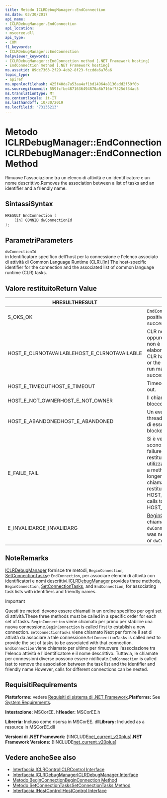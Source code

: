 ```yaml
---
title: Metodo ICLRDebugManager::EndConnection
ms.date: 03/30/2017
api_name:
- ICLRDebugManager.EndConnection
api_location:
- mscoree.dll
api_type:
- COM
f1_keywords:
- ICLRDebugManager::EndConnection
helpviewer_keywords:
- ICLRDebugManager::EndConnection method [.NET Framework hosting]
- EndConnection method [.NET Framework hosting]
ms.assetid: 89dc7363-2f29-4eb2-8f23-fccdda6a76a6
topic_type:
- apiref
ms.openlocfilehash: 425f40da7a53aa4af1bd14964a8136add2f59f0b
ms.sourcegitcommit: 559fcfbe4871636494870a8b716bf7325df34ac5
ms.translationtype: MT
ms.contentlocale: it-IT
ms.lasthandoff: 10/30/2019
ms.locfileid: "73135213"
---
```

# <a name="iclrdebugmanagerendconnection-method"></a><span data-ttu-id="23b9a-102">Metodo ICLRDebugManager::EndConnection</span><span class="sxs-lookup"><span data-stu-id="23b9a-102">ICLRDebugManager::EndConnection Method</span></span>
<span data-ttu-id="23b9a-103">Rimuove l'associazione tra un elenco di attività e un identificatore e un nome descrittivo.</span><span class="sxs-lookup"><span data-stu-id="23b9a-103">Removes the association between a list of tasks and an identifier and a friendly name.</span></span>  
  
## <a name="syntax"></a><span data-ttu-id="23b9a-104">Sintassi</span><span class="sxs-lookup"><span data-stu-id="23b9a-104">Syntax</span></span>  
  
```cpp  
HRESULT EndConnection (  
    [in] CONNID dwConnectionId  
);  
```  
  
## <a name="parameters"></a><span data-ttu-id="23b9a-105">Parametri</span><span class="sxs-lookup"><span data-stu-id="23b9a-105">Parameters</span></span>  
 `dwConnectionId`  
 <span data-ttu-id="23b9a-106">in Identificatore specifico dell'host per la connessione e l'elenco associato di attività di Common Language Runtime (CLR).</span><span class="sxs-lookup"><span data-stu-id="23b9a-106">[in] The host-specific identifier for the connection and the associated list of common language runtime (CLR) tasks.</span></span>  
  
## <a name="return-value"></a><span data-ttu-id="23b9a-107">Valore restituito</span><span class="sxs-lookup"><span data-stu-id="23b9a-107">Return Value</span></span>  
  
|<span data-ttu-id="23b9a-108">HRESULT</span><span class="sxs-lookup"><span data-stu-id="23b9a-108">HRESULT</span></span>|<span data-ttu-id="23b9a-109">Descrizione</span><span class="sxs-lookup"><span data-stu-id="23b9a-109">Description</span></span>|  
|-------------|-----------------|  
|<span data-ttu-id="23b9a-110">S_OK</span><span class="sxs-lookup"><span data-stu-id="23b9a-110">S_OK</span></span>|<span data-ttu-id="23b9a-111">`EndConnection` ha restituito un esito positivo.</span><span class="sxs-lookup"><span data-stu-id="23b9a-111">`EndConnection` returned successfully.</span></span>|  
|<span data-ttu-id="23b9a-112">HOST_E_CLRNOTAVAILABLE</span><span class="sxs-lookup"><span data-stu-id="23b9a-112">HOST_E_CLRNOTAVAILABLE</span></span>|<span data-ttu-id="23b9a-113">CLR non è stato caricato in un processo oppure CLR si trova in uno stato in cui non è possibile eseguire codice gestito o elaborare la chiamata correttamente.</span><span class="sxs-lookup"><span data-stu-id="23b9a-113">The CLR has not been loaded into a process, or the CLR is in a state in which it cannot run managed code or process the call successfully.</span></span>|  
|<span data-ttu-id="23b9a-114">HOST_E_TIMEOUT</span><span class="sxs-lookup"><span data-stu-id="23b9a-114">HOST_E_TIMEOUT</span></span>|<span data-ttu-id="23b9a-115">Timeout della chiamata.</span><span class="sxs-lookup"><span data-stu-id="23b9a-115">The call timed out.</span></span>|  
|<span data-ttu-id="23b9a-116">HOST_E_NOT_OWNER</span><span class="sxs-lookup"><span data-stu-id="23b9a-116">HOST_E_NOT_OWNER</span></span>|<span data-ttu-id="23b9a-117">Il chiamante non è il proprietario del blocco.</span><span class="sxs-lookup"><span data-stu-id="23b9a-117">The caller does not own the lock.</span></span>|  
|<span data-ttu-id="23b9a-118">HOST_E_ABANDONED</span><span class="sxs-lookup"><span data-stu-id="23b9a-118">HOST_E_ABANDONED</span></span>|<span data-ttu-id="23b9a-119">Un evento è stato annullato mentre un thread bloccato o Fiber era in attesa su di esso.</span><span class="sxs-lookup"><span data-stu-id="23b9a-119">An event was canceled while a blocked thread or fiber was waiting on it.</span></span>|  
|<span data-ttu-id="23b9a-120">E_FAIL</span><span class="sxs-lookup"><span data-stu-id="23b9a-120">E_FAIL</span></span>|<span data-ttu-id="23b9a-121">Si è verificato un errore irreversibile sconosciuto.</span><span class="sxs-lookup"><span data-stu-id="23b9a-121">An unknown catastrophic failure occurred.</span></span> <span data-ttu-id="23b9a-122">Dopo che un metodo restituisce E_FAIL, CLR non è più utilizzabile all'interno del processo.</span><span class="sxs-lookup"><span data-stu-id="23b9a-122">After a method returns E_FAIL, the CLR is no longer usable within the process.</span></span> <span data-ttu-id="23b9a-123">Le chiamate successive ai metodi di hosting restituiscono HOST_E_CLRNOTAVAILABLE.</span><span class="sxs-lookup"><span data-stu-id="23b9a-123">Subsequent calls to hosting methods return HOST_E_CLRNOTAVAILABLE.</span></span>|  
|<span data-ttu-id="23b9a-124">E_INVALIDARG</span><span class="sxs-lookup"><span data-stu-id="23b9a-124">E_INVALIDARG</span></span>|<span data-ttu-id="23b9a-125">[BeginConnection](../../../../docs/framework/unmanaged-api/hosting/iclrdebugmanager-beginconnection-method.md) non è mai stato chiamato con `dwConnectionId`oppure `dwConnectionId` è zero.</span><span class="sxs-lookup"><span data-stu-id="23b9a-125">[BeginConnection](../../../../docs/framework/unmanaged-api/hosting/iclrdebugmanager-beginconnection-method.md) was never called using `dwConnectionId`, or `dwConnectionId` was zero.</span></span>|  
  
## <a name="remarks"></a><span data-ttu-id="23b9a-126">Note</span><span class="sxs-lookup"><span data-stu-id="23b9a-126">Remarks</span></span>  
 <span data-ttu-id="23b9a-127">[ICLRDebugManager](../../../../docs/framework/unmanaged-api/hosting/iclrdebugmanager-interface.md) fornisce tre metodi, `BeginConnection`, [SetConnectionTasks](../../../../docs/framework/unmanaged-api/hosting/iclrdebugmanager-setconnectiontasks-method.md)e `EndConnection`, per associare elenchi di attività con identificatori e nomi descrittivi.</span><span class="sxs-lookup"><span data-stu-id="23b9a-127">[ICLRDebugManager](../../../../docs/framework/unmanaged-api/hosting/iclrdebugmanager-interface.md) provides three methods, `BeginConnection`, [SetConnectionTasks](../../../../docs/framework/unmanaged-api/hosting/iclrdebugmanager-setconnectiontasks-method.md), and `EndConnection`, for associating task lists with identifiers and friendly names.</span></span>  
  
> [!IMPORTANT]
> <span data-ttu-id="23b9a-128">Questi tre metodi devono essere chiamati in un ordine specifico per ogni set di attività.</span><span class="sxs-lookup"><span data-stu-id="23b9a-128">These three methods must be called in a specific order for each set of tasks.</span></span> <span data-ttu-id="23b9a-129">`BeginConnection` viene chiamato per primo per stabilire una nuova connessione.</span><span class="sxs-lookup"><span data-stu-id="23b9a-129">`BeginConnection` is called first to establish a new connection.</span></span> <span data-ttu-id="23b9a-130">`SetConnectionTasks` viene chiamato Next per fornire il set di attività da associare a tale connessione.</span><span class="sxs-lookup"><span data-stu-id="23b9a-130">`SetConnectionTasks` is called next to provide the set of tasks to be associated with that connection.</span></span> <span data-ttu-id="23b9a-131">`EndConnection` viene chiamato per ultimo per rimuovere l'associazione tra l'elenco attività e l'identificatore e il nome descrittivo. Tuttavia, le chiamate per connessioni diverse possono essere nidificate.</span><span class="sxs-lookup"><span data-stu-id="23b9a-131">`EndConnection` is called last to remove the association between the task list and the identifier and friendly name.However, calls for different connections can be nested.</span></span>  
  
## <a name="requirements"></a><span data-ttu-id="23b9a-132">Requisiti</span><span class="sxs-lookup"><span data-stu-id="23b9a-132">Requirements</span></span>  
 <span data-ttu-id="23b9a-133">**Piattaforme:** vedere [Requisiti di sistema di .NET Framework](../../../../docs/framework/get-started/system-requirements.md).</span><span class="sxs-lookup"><span data-stu-id="23b9a-133">**Platforms:** See [System Requirements](../../../../docs/framework/get-started/system-requirements.md).</span></span>  
  
 <span data-ttu-id="23b9a-134">**Intestazione:** MSCorEE. h</span><span class="sxs-lookup"><span data-stu-id="23b9a-134">**Header:** MSCorEE.h</span></span>  
  
 <span data-ttu-id="23b9a-135">**Libreria:** Incluso come risorsa in MSCorEE. dll</span><span class="sxs-lookup"><span data-stu-id="23b9a-135">**Library:** Included as a resource in MSCorEE.dll</span></span>  
  
 <span data-ttu-id="23b9a-136">**Versioni di .NET Framework:** [!INCLUDE[net_current_v20plus](../../../../includes/net-current-v20plus-md.md)]</span><span class="sxs-lookup"><span data-stu-id="23b9a-136">**.NET Framework Versions:** [!INCLUDE[net_current_v20plus](../../../../includes/net-current-v20plus-md.md)]</span></span>  
  
## <a name="see-also"></a><span data-ttu-id="23b9a-137">Vedere anche</span><span class="sxs-lookup"><span data-stu-id="23b9a-137">See also</span></span>

- [<span data-ttu-id="23b9a-138">Interfaccia ICLRControl</span><span class="sxs-lookup"><span data-stu-id="23b9a-138">ICLRControl Interface</span></span>](../../../../docs/framework/unmanaged-api/hosting/iclrcontrol-interface.md)
- [<span data-ttu-id="23b9a-139">Interfaccia ICLRDebugManager</span><span class="sxs-lookup"><span data-stu-id="23b9a-139">ICLRDebugManager Interface</span></span>](../../../../docs/framework/unmanaged-api/hosting/iclrdebugmanager-interface.md)
- [<span data-ttu-id="23b9a-140">Metodo BeginConnection</span><span class="sxs-lookup"><span data-stu-id="23b9a-140">BeginConnection Method</span></span>](../../../../docs/framework/unmanaged-api/hosting/iclrdebugmanager-beginconnection-method.md)
- [<span data-ttu-id="23b9a-141">Metodo SetConnectionTasks</span><span class="sxs-lookup"><span data-stu-id="23b9a-141">SetConnectionTasks Method</span></span>](../../../../docs/framework/unmanaged-api/hosting/iclrdebugmanager-setconnectiontasks-method.md)
- [<span data-ttu-id="23b9a-142">Interfaccia IHostControl</span><span class="sxs-lookup"><span data-stu-id="23b9a-142">IHostControl Interface</span></span>](../../../../docs/framework/unmanaged-api/hosting/ihostcontrol-interface.md)
